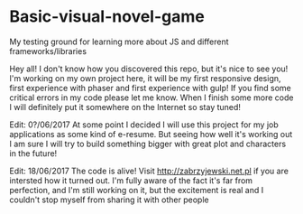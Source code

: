 # Basic-visual-novel-game
My testing ground for learning more about JS and different frameworks/libraries

Hey all! 
I don't know how you discovered this repo, but it's nice to see you!
I'm working on my own project here, it will be my first responsive design, first experience with phaser and first experience with gulp!
If you find some critical errors in my code please let me know. When I finish some more code I will definitely put it somewhere on the Internet so stay tuned!

Edit: 0?/06/2017
At some point I decided I will use this project for my job applications as some kind of e-resume. But seeing how well it's working out I am sure I will try to build something bigger with great plot and characters in the future!

Edit: 18/06/2017
The code is alive! Visit http://zabrzyjewski.net.pl if you are intersted how it turned out. I'm fully aware of the fact it's far from perfection, and I'm still working on it, but the excitement is real and I couldn't stop myself from sharing it with other people

